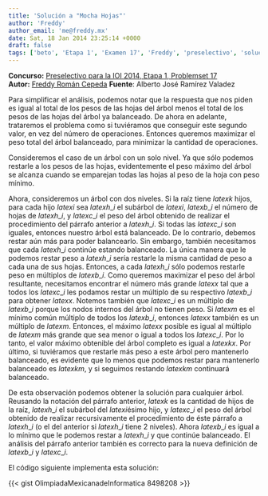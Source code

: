 ```yaml
---
title: 'Solución a "Mocha Hojas"'
author: 'Freddy'
author_email: 'me@freddy.mx'
date: Sat, 18 Jan 2014 23:25:14 +0000
draft: false
tags: ['beto', 'Etapa 1', 'Examen 17', 'Freddy', 'preselectivo', 'solución', 'Soluciones Preselectivo 2013']
---
```


**Concurso:** [Preselectivo para la IOI 2014, Etapa 1, Problemset 17](https://omegaup.com/arena/IOI2014E1P17#problems/Mocha-Hojas) **Autor:** [Freddy Román Cepeda](http://freddy.mx/) **Fuente**: Alberto José Ramírez Valadez

Para simplificar el análisis, podemos notar que la respuesta que nos piden es igual al total de los pesos de las hojas del árbol menos el total de los pesos de las hojas del árbol ya balanceado. De ahora en adelante, trataremos el problema como si tuviéramos que conseguir este segundo valor, en vez del número de operaciones. Entonces queremos maximizar el peso total del árbol balanceado, para minimizar la cantidad de operaciones.

Consideremos el caso de un árbol con un solo nivel. Ya que sólo podemos restarle a los pesos de las hojas, evidentemente el peso máximo del árbol se alcanza cuando se emparejan todas las hojas al peso de la hoja con peso mínimo.

Ahora, consideremos un árbol con dos niveles. Si la raíz tiene $latex k$ hijos, para cada hijo $latex i$ sea $latex h\_i$ el subárbol de $latex i$, $latex b\_i$ el número de hojas de $latex h\_i$, y $latex c\_i$ el peso del árbol obtenido de realizar el procedimiento del párrafo anterior a $latex h\_i$. Si todas las $latex c\_i$ son iguales, entonces nuestro árbol está balanceado. De lo contrario, debemos restar aún más para poder balancearlo. Sin embargo, también necesitamos que cada $latex h\_i$ continúe estando balanceado. La única manera que le podemos restar peso a $latex h\_i$ sería restarle la misma cantidad de peso a cada una de sus hojas. Entonces, a cada $latex h\_i$ sólo podemos restarle peso en múltiplos de $latex b\_i$. Como queremos maximizar el peso del árbol resultante, necesitamos encontrar el número más grande $latex x$ tal que a todos los $latex c\_i$ les podamos restar un múltiplo de su respectivo $latex b\_i$ para obtener $latex x$. Notemos también que $latex c\_i$ es un múltiplo de $latex b\_i$ porque los nodos internos del árbol no tienen peso. Si $latex m$ es el mínimo común múltiplo de todos los $latex b\_i$, entonces $latex x$ también es un múltiplo de $latex m$. Entonces, el máximo $latex x$ posible es igual al múltiplo de $latex m$ más grande que sea menor o igual a todos los $latex c\_i$. Por lo tanto, el valor máximo obtenible del árbol completo es igual a $latex kx$. Por último, si tuviéramos que restarle más peso a este árbol pero mantenerlo balanceado, es evidente que lo menos que podemos restar para mantenerlo balanceado es $latex km$, y si seguimos restando $latex km$ continuará balanceado.

De esta observación podemos obtener la solución para cualquier árbol. Reusando la notación del párrafo anterior, $latex k$ es la cantidad de hijos de la raíz, $latex h\_i$ el subárbol del $latex i$ésimo hijo, y $latex c\_i$ el peso del árbol obtenido de realizar recursivamente el procedimiento de éste párrafo a $latex h\_i$ (o el del anterior si $latex h\_i$ tiene 2 niveles). Ahora $latex b\_i$ es igual a lo mínimo que le podemos restar a $latex h\_i$ y que continúe balanceado. El análisis del párrafo anterior también es correcto para la nueva definición de $latex b\_i$ y $latex c\_i$.

El código siguiente implementa esta solución:

{{< gist OlimpiadaMexicanadeInformatica 8498208 >}}